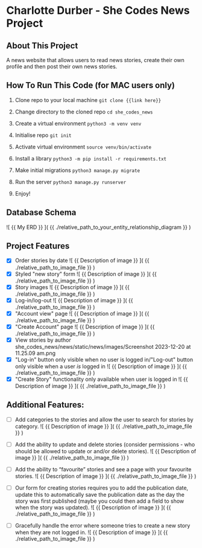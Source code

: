  # Charlotte Durber - She Codes News Project
 
## About This Project
A news website that allows users to read news stories, create their own profile and then post their own news stories.

## How To Run This Code (for MAC users only)

1. Clone repo to your local machine `git clone {{link here}}`

2. Change directory to the cloned repo `cd she_codes_news`

3. Create a virtual environment `python3 -m venv venv`

4. Initialise repo `git init`

5. Activate virtual environment `source venv/bin/activate`

6. Install a library `python3 -m pip install -r requirements.txt`

7. Make initial migrations `python3 manage.py migrate`

8. Run the server `python3 manage.py runserver`

9. Enjoy!


## Database Schema
![ {{ My ERD }} ]( {{ ./relative_path_to_your_entity_relationship_diagram }} )


## Project Features
- [x] Order stories by date
![ {{ Description of image }} ]( {{ ./relative_path_to_image_file }} )
- [x] Styled "new story" form
![ {{ Description of image }} ]( {{ ./relative_path_to_image_file }} )
- [x] Story images
![ {{ Description of image }} ]( {{ ./relative_path_to_image_file }} )
- [x] Log-in/log-out
![ {{ Description of image }} ]( {{ ./relative_path_to_image_file }} )
- [x] "Account view" page
![ {{ Description of image }} ]( {{ ./relative_path_to_image_file }} )
- [x] "Create Account" page
![ {{ Description of image }} ]( {{ ./relative_path_to_image_file }} )
- [x] View stories by author
she_codes_news/news/static/news/images/Screenshot 2023-12-20 at 11.25.09 am.png
- [x] "Log-in" button only visible when no user is logged in/"Log-out" button
        only visible when a user *is* logged in
    ![ {{ Description of image }} ]( {{ ./relative_path_to_image_file }} )
- [x] "Create Story" functionality only available when user is logged in ![ {{ Description of image }} ]( {{ ./relative_path_to_image_file }} )
## Additional Features:
- [ ] Add categories to the stories and allow the user to search for stories by
        category.
    ![ {{ Description of image }} ]( {{ ./relative_path_to_image_file }} )
- [ ] Add the ability to update and delete stories (consider permissions - who
        should be allowed to update or and/or delete stories).
    ![ {{ Description of image }} ]( {{ ./relative_path_to_image_file }} )
- [ ] Add the ability to “favourite” stories and see a page with your favourite
        stories.
    ![ {{ Description of image }} ]( {{ ./relative_path_to_image_file }} )
- [ ] Our form for creating stories requires you to add the publication date,
        update this to automatically save the publication date as the day the
        story was first published (maybe you could then add a field to show
        when the story was updated).
    ![ {{ Description of image }} ]( {{ ./relative_path_to_image_file }} )
               
 
- [ ] Gracefully handle the error where someone tries to create a new story when
        they are not logged in.
    ![ {{ Description of image }} ]( {{ ./relative_path_to_image_file }} )
